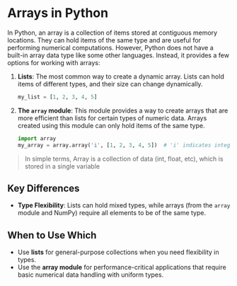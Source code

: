 # Arrays in Python

In Python, an array is a collection of items stored at contiguous memory locations. They can hold items of the same type and are useful for performing numerical computations. However, Python does not have a built-in array data type like some other languages. Instead, it provides a few options for working with arrays:

1. **Lists**: The most common way to create a dynamic array. Lists can hold items of different types, and their size can change dynamically.

   ```python
   my_list = [1, 2, 3, 4, 5]
   ```

2. **The `array` module**: This module provides a way to create arrays that are more efficient than lists for certain types of numeric data. Arrays created using this module can only hold items of the same type.

   ```python
   import array
   my_array = array.array('i', [1, 2, 3, 4, 5])  # 'i' indicates integer type
   ```

> In simple terms, Array is a collection of data (int, float, etc), which is stored in a single variable

## Key Differences

- **Type Flexibility**: Lists can hold mixed types, while arrays (from the `array` module and NumPy) require all elements to be of the same type.

## When to Use Which

- Use **lists** for general-purpose collections when you need flexibility in types.
- Use the **array module** for performance-critical applications that require basic numerical data handling with uniform types.
